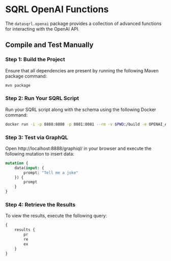 # SQRL OpenAI Functions

The `datasqrl.openai` package provides a collection of advanced functions for interacting with the OpenAI API.

## Compile and Test Manually

### Step 1: Build the Project
Ensure that all dependencies are present by running the following Maven package command:
```bash
mvn package
```

### Step 2: Run Your SQRL Script

Run your SQRL script along with the schema using the following Docker command:
```bash
docker run -i -p 8888:8888 -p 8081:8081 --rm -v $PWD:/build -e OPENAI_API_KEY="<YOUR_OPENAI_API_KEY>" datasqrl/cmd:v0.5.7 run openai.sqrl schema.graphqls
```

### Step 3: Test via GraphQL

Open http://localhost:8888/graphiql/ in your browser and execute the following mutation to insert data:
```graphql
mutation {
    data(input: {
        prompt: "Tell me a joke"
    }) {
        prompt
    }
}
```

### Step 4: Retrieve the Results

To view the results, execute the following query:
```graphql
{
    results {
        pr
        re
        ex
    }
}
```
